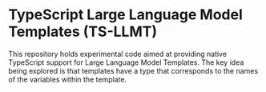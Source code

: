 # TypeScript Large Language Model Templates (TS-LLMT)

This repository holds experimental code aimed at providing native TypeScript support for Large Language Model Templates. The key idea being explored is that templates have a type that corresponds to the names of the variables within the template.
